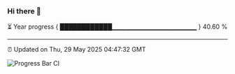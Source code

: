 ### Hi there 👋

⏳ Year progress { ████████████▁▁▁▁▁▁▁▁▁▁▁▁▁▁▁▁▁▁ } 40.60 %

---

⏰ Updated on Thu, 29 May 2025 04:47:32 GMT

![Progress Bar CI](https://github.com/IshwaranRudhara/GIT-ACTION/workflows/Progress%20Bar%20CI/badge.svg)
